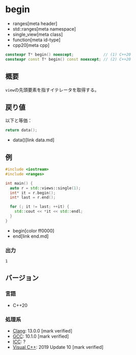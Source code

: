 # begin
* ranges[meta header]
* std::ranges[meta namespace]
* single_view[meta class]
* function[meta id-type]
* cpp20[meta cpp]

```cpp
constexpr T* begin() noexcept;             // (1) C++20
constexpr const T* begin() const noexcept; // (2) C++20
```

## 概要
`view`の先頭要素を指すイテレータを取得する。

## 戻り値
以下と等価：

```cpp
return data();
```
* data()[link data.md]


## 例

```cpp example
#include <iostream>
#include <ranges>

int main() {
  auto r = std::views::single(1);
  int* it = r.begin();
  int* last = r.end();

  for (; it != last; ++it) {
    std::cout << *it << std::endl;
  }
}
```
* begin[color ff0000]
* end[link end.md]

### 出力

```
1
```

## バージョン
### 言語
- C++20

### 処理系
- [Clang](/implementation.md#clang): 13.0.0 [mark verified]
- [GCC](/implementation.md#gcc): 10.1.0 [mark verified]
- [ICC](/implementation.md#icc): ?
- [Visual C++](/implementation.md#visual_cpp): 2019 Update 10 [mark verified]
